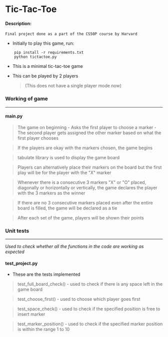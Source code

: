 # Tic-Tac-Toe

#### Description:

    Final project done as a part of the CS50P course by Harvard

- Initially to play this game, run:
```
    pip install -r requirements.txt
    python tictactoe.py
```

- This is a minimal tic-tac-toe game

- This can be played by 2 players
    > (This does not have a single player mode now)

### Working of game
__________________________

#### main.py

> The game on beginning
    - Asks the first player to choose a marker
    - The second player gets assigned the other marker based on what the 
first player chooses

> If the players are okay with the markers chosen, the game begins

> tabulate library is used to display the game board

> Players can alternatively place their markers on the board but the first 
play will be for the player with the "X" marker

> Whenever there is a consecutive 3 markers "X" or "O" placed, diagonally 
or horizontally or vertically, the game declares the player with the 3 
markers as the winner

> If there are no 3 consecutive markers placed even after the entire board 
is filled, the game will be declared as a tie

> After each set of the game, players will be shown their points


### Unit tests
___________________________
*Used to check whether all the functions in the code are working as expected* 

#### test_project.py

- These are the tests implemented

> test_full_board_check()
    - used to check if there is any space left in the game board

> test_choose_first()
    - used to choose which player goes first

> test_space_check()
    - used to check if the specified position is free to insert marker

> test_marker_position()
    - used to check if the specified marker position is within the range 1 
to 10

